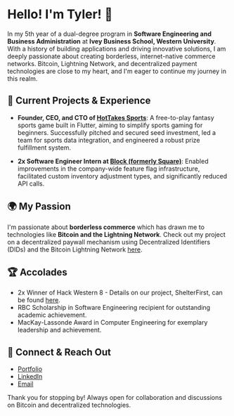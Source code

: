 # Hello! I'm Tyler! 👋

In my 5th year of a dual-degree program in **Software Engineering and Business Administration** at **Ivey Business School, Western University**. With a history of building applications and driving innovative solutions, I am deeply passionate about creating borderless, internet-native commerce networks. Bitcoin, Lightning Network, and decentralized payment technologies are close to my heart, and I'm eager to continue my journey in this realm.

## 🚀 Current Projects & Experience

- **Founder, CEO, and CTO of [HotTakes Sports](http://hottakesapp.com)**: A free-to-play fantasy sports game built in Flutter, aiming to simplify sports gaming for beginners. Successfully pitched and secured seed investment, led a team for sports data integration, and engineered a robust prize fulfillment system.

- **2x Software Engineer Intern at [Block (formerly Square)](https://block.xyz)**: Enabled improvements in the company-wide feature flag infrastructure, facilitated custom inventory adjustment types, and significantly reduced API calls.

## 🌍 My Passion

I'm passionate about **borderless commerce** which has drawn me to technologies like **Bitcoin and the Lightning Network**. Check out my project on a decentralized paywall mechanism using Decentralized Identifiers (DIDs) and the Bitcoin Lightning Network [here](https://github.com/tylerami/lightning-did-paywall).

## 🏆 Accolades

- 2x Winner of Hack Western 8 - Details on our project, ShelterFirst, can be found [here](https://devpost.com/software/shelterfirst).
- RBC Scholarship in Software Engineering recipient for outstanding academic achievement.
- MacKay-Lassonde Award in Computer Engineering for exemplary leadership and achievement.

## 🔗 Connect & Reach Out

- [Portfolio](https://tyleramirault.com)
- [LinkedIn](http://linkedin.com/in/tyleramirault)
- [Email](mailto:tamirault.hba2024@ivey.ca)

Thank you for stopping by! Always open for collaboration and discussions on Bitcoin and decentralized technologies.

